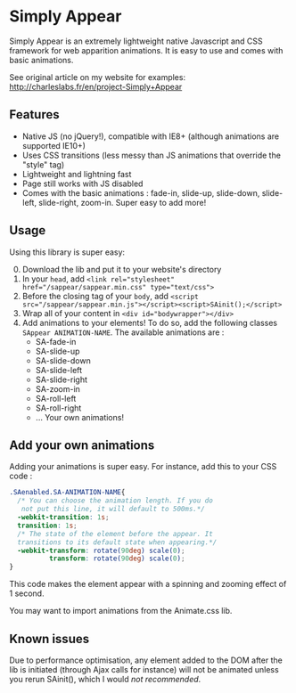 # Simply Appear

Simply Appear is an extremely lightweight native Javascript and CSS framework for web apparition animations. It is easy to use and comes with basic animations.

See original article on my website for examples: http://charleslabs.fr/en/project-Simply+Appear

## Features

* Native JS (no jQuery!), compatible with IE8+ (although animations are supported IE10+)
* Uses CSS transitions (less messy than JS animations that override the "style" tag)
* Lightweight and lightning fast
* Page still works with JS disabled
* Comes with the basic animations : fade-in, slide-up, slide-down, slide-left, slide-right, zoom-in. Super easy to add more!

## Usage 

Using this library is super easy:

0. Download the lib and put it to your website's directory
1. In your `head`, add `<link rel="stylesheet" href="/sappear/sappear.min.css" type="text/css">`
2. Before the closing tag of your `body`, add `<script src="/sappear/sappear.min.js"></script><script>SAinit();</script>`
3. Wrap all of your content in `<div id="bodywrapper"></div>`
4. Add animations to your elements! To do so, add the following classes `SAppear ANIMATION-NAME`. The available animations are :
    * SA-fade-in
    * SA-slide-up
    * SA-slide-down
    * SA-slide-left
    * SA-slide-right
    * SA-zoom-in
    * SA-roll-left
    * SA-roll-right
    * ... Your own animations!

## Add your own animations

Adding your animations is super easy. For instance, add this to your CSS code :

```css
.SAenabled.SA-ANIMATION-NAME{
  /* You can choose the animation length. If you do
   not put this line, it will default to 500ms.*/
  -webkit-transition: 1s;
  transition: 1s;
  /* The state of the element before the appear. It 
  transitions to its default state when appearing.*/
  -webkit-transform: rotate(90deg) scale(0);
          transform: rotate(90deg) scale(0);
}
```

This code makes the element appear with a spinning and zooming effect of 1 second.

You may want to import animations from the Animate.css lib.

## Known issues

Due to performance optimisation, any element added to the DOM after the lib is initiated (through Ajax calls for instance) will not be animated unless you rerun SAinit(), which I would _not recommended_.